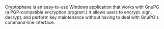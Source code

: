 Cryptophane is an easy-to-use Windows application that works with GnuPG (a PGP-compatible encryption program.) It allows users to encrypt, sign, decrypt, and perform key maintenance without having to deal with GnuPG's command-line interface.